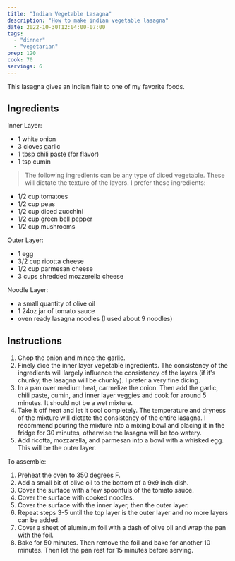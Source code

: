 ```yaml
---
title: "Indian Vegetable Lasagna"
description: "How to make indian vegetable lasagna"
date: 2022-10-30T12:04:00-07:00
tags:
  - "dinner"
  - "vegetarian"
prep: 120
cook: 70
servings: 6
---
```


This lasagna gives an Indian flair to one of my favorite foods.

## Ingredients

Inner Layer:

* 1 white onion
* 3 cloves garlic
* 1 tbsp chili paste (for flavor)
* 1 tsp cumin

> The following ingredients can be any type of diced vegetable. These will dictate the texture of the layers. I prefer these ingredients:

* 1/2 cup tomatoes
* 1/2 cup peas
* 1/2 cup diced zucchini
* 1/2 cup green bell pepper
* 1/2 cup mushrooms

Outer Layer:

* 1 egg
* 3/2 cup ricotta cheese
* 1/2 cup parmesan cheese
* 3 cups shredded mozzerella cheese

Noodle Layer:

* a small quantity of olive oil
* 1 24oz jar of tomato sauce
* oven ready lasagna noodles (I used about 9 noodles)

## Instructions

1. Chop the onion and mince the garlic.
2. Finely dice the inner layer vegetable ingredients. The consistency of the ingredients will largely influence the consistency of the layers (if it's chunky, the lasagna will be chunky). I prefer a very fine dicing.
3. In a pan over medium heat, carmelize the onion. Then add the garlic, chili paste, cumin, and inner layer veggies and cook for around 5 minutes. It should not be a wet mixture.
4. Take it off heat and let it cool completely. The temperature and dryness of the mixture will dictate the consistency of the entire lasagna. I recommend pouring the mixture into a mixing bowl and placing it in the fridge for 30 minutes, otherwise the lasagna will be too watery.
5. Add ricotta, mozzarella, and parmesan into a bowl with a whisked egg. This will be the outer layer.

To assemble:

1. Preheat the oven to 350 degrees F.
2. Add a small bit of olive oil to the bottom of a 9x9 inch dish.
3. Cover the surface with a few spoonfuls of the tomato sauce.
4. Cover the surface with cooked noodles.
5. Cover the surface with the inner layer, then the outer layer.
6. Repeat steps 3-5 until the top layer is the outer layer and no more layers can be added.
7. Cover a sheet of aluminum foil with a dash of olive oil and wrap the pan with the foil.
8. Bake for 50 minutes. Then remove the foil and bake for another 10 minutes. Then let the pan rest for 15 minutes before serving.
